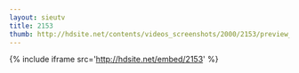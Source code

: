 ```yaml
---
layout: sieutv
title: 2153
thumb: http://hdsite.net/contents/videos_screenshots/2000/2153/preview_360p.mp4.jpg
---
```

{% include iframe src='http://hdsite.net/embed/2153' %}
 
